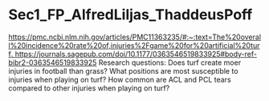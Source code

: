 # Sec1_FP_AlfredLiljas_ThaddeusPoff
[https://pmc.ncbi.nlm.nih.gov/articles/PMC11363235/#:~:text=The%20overall%20incidence%20rate%20of,injuries%2Fgame%20for%20artificial%20turf.
](https://journals.sagepub.com/doi/10.1177/0363546518808499?url_ver=Z39.88-2003&rfr_id=ori:rid:crossref.org&rfr_dat=cr_pub%20%200pubmed)
https://journals.sagepub.com/doi/10.1177/0363546519833925#body-ref-bibr2-0363546519833925
Research questions: 
Does turf create moer injuries in football than grass?
What positions are most susceptible to injuries when playing on turf?
How common are ACL and PCL tears compared to other injuries when playing on turf?
